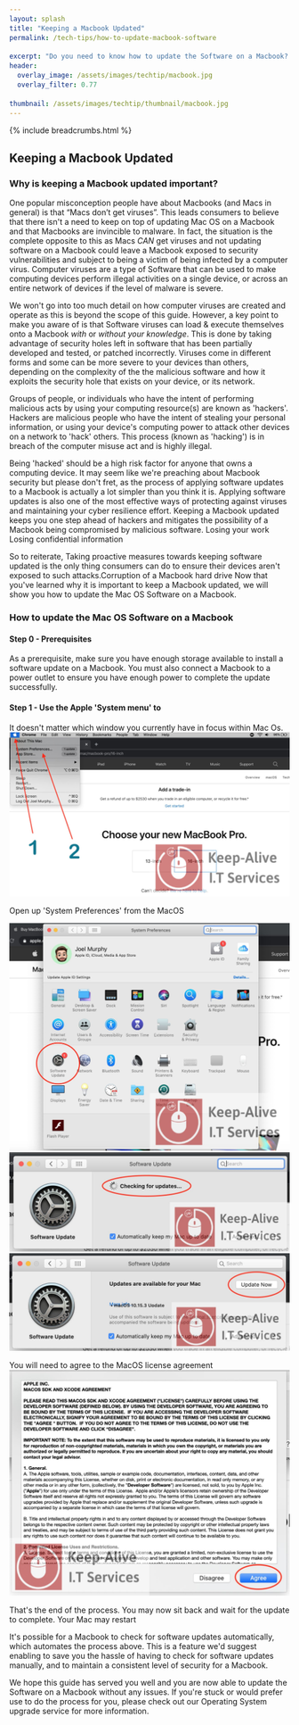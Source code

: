 ```yaml
---
layout: splash 
title: "Keeping a Macbook Updated"
permalink: /tech-tips/how-to-update-macbook-software

excerpt: "Do you need to know how to update the Software on a Macbook? This guide will walk you through the upgrade process so that you can take the 'DIY approach' and perform any future Mac OS Software upgrades on a Macbook by yourself."
header:
  overlay_image: /assets/images/techtip/macbook.jpg
  overlay_filter: 0.77
  
thumbnail: /assets/images/techtip/thumbnail/macbook.jpg
---
```


{% include breadcrumbs.html %}

## Keeping a Macbook Updated

### Why is keeping a Macbook updated important?
One popular misconception people have about Macbooks (and Macs in general) is that “Macs don’t get viruses”.
This leads consumers to believe that there isn't a need to keep on top of updating Mac OS on a Macbook and that Macbooks are invincible to malware. In fact, the situation is the complete opposite to this as Macs *CAN* get viruses and not updating software on a Macbook could leave a Macbook exposed to security vulnerabilities and subject to being a victim of being infected by a computer virus.
Computer viruses are a type of Software that can be used to make computing devices perform illegal activities on a single device, or across an entire network of devices if the level of malware is severe.

We won't go into too much detail on how computer viruses are created and operate as this is beyond the scope of this guide. However, a key point to make you aware of is that Software viruses can load & execute themselves onto a Macbook *with* or *without your knowledge*. This is done by taking advantage of security holes left in software that has been partially developed and tested, or patched incorrectly. Viruses come in different forms and some can be more severe to your devices than others, depending on the complexity of the the malicious software and how it exploits the security hole that exists on your device, or its network.

Groups of people, or individuals who have the intent of performing malicious acts by using your computing resource(s) are known as 'hackers'. Hackers are malicious people who have the intent of stealing your personal information, or using your device's computing power to attack other devices on a network to 'hack' others. 
This process (known as 'hacking') is in breach of the computer misuse act and is highly illegal. 

Being 'hacked' should be a high risk factor for anyone that owns a computing device. 
It may seem like we're preaching about Macbook security but please don't fret, as the process of applying software updates to a Macbook is actually a lot simpler than you think it is. Applying software updates is also one of the most effective ways of protecting against viruses and maintaining your cyber resilience effort.
Keeping a Macbook updated keeps you one step ahead of hackers and mitigates the possibility of a Macbook being compromised by malicious software. Losing your work Losing confidential information     

So to reiterate, Taking proactive measures towards keeping software updated is the only thing consumers can do to ensure their devices aren't exposed to such attacks.Corruption of a Macbook hard drive
Now that you've learned why it is important to keep a Macbook updated, we will show you how to update the Mac OS Software on a Macbook.

### How to update the Mac OS Software on a Macbook

#### Step 0 - Prerequisites
As a prerequisite, make sure you have enough storage available to install a software update on a Macbook. You must also connect a Macbook to a power outlet to ensure you have enough power to complete the update successfully.

#### Step 1 - Use the Apple 'System menu' to 
It doesn't matter which window you currently have in focus within Mac Os.
<img class="lazy" src="/assets/images/techtip/macbook/macbook-1.jpg" />

Open up 'System Preferences' from the MacOS 

<img class="lazy" src="/assets/images/techtip/macbook/macbook-2.jpg" />
<img class="lazy" src="/assets/images/techtip/macbook/macbook-3.jpg" />
<img class="lazy" src="/assets/images/techtip/macbook/macbook-4.jpg" />

You will need to agree to the MacOS license agreement 
<img class="lazy" src="/assets/images/techtip/macbook/macbook-5.jpg" />

That's the end of the process. You may now sit back and wait for the update to complete. Your Mac may restart 

It's possible for a Macbook to check for software updates automatically, which automates the process above. This is a feature we'd suggest enabling to save you the hassle of having to check for software updates manually, and to maintain a consistent level of security for a Macbook.

We hope this guide has served you well and you are now able to update the Software on a Macbook without any issues. If you're stuck or would prefer use to do the process for you, please check out our Operating System upgrade service for more information.